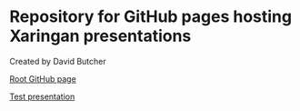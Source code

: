 # Repository for GitHub pages hosting Xaringan presentations

Created by David Butcher

[Root GitHub page](https://davidsbutcher.github.io/xaringan_presentations/)

[Test presentation](https://davidsbutcher.github.io/xaringan_presentations/test)
